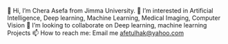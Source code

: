   👋 Hi, I’m Chera Asefa from Jimma University.
👀 I’m interested in Artificial Intelligence, Deep learning, Machine Learning, Medical Imaging, Computer Vision
💞️ I’m looking to collaborate on Deep learning, machine learning Projects
📫 How to reach me: Email me afetulhak@yahoo.com

<!---
CHERAASEFA/CHERAASEFA is a ✨ special ✨ repository because its `README.md` (this file) appears on your GitHub profile.
You can click the Preview link to take a look at your changes.
--->
